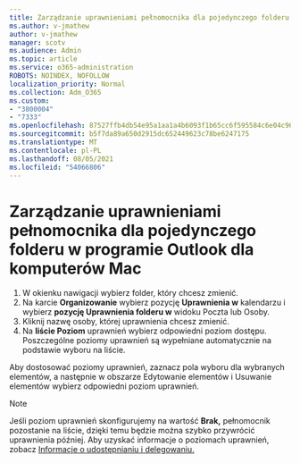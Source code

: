 ```yaml
---
title: Zarządzanie uprawnieniami pełnomocnika dla pojedynczego folderu w programie Outlook dla komputerów Mac
ms.author: v-jmathew
author: v-jmathew
manager: scotv
ms.audience: Admin
ms.topic: article
ms.service: o365-administration
ROBOTS: NOINDEX, NOFOLLOW
localization_priority: Normal
ms.collection: Adm_O365
ms.custom:
- "3800004"
- "7333"
ms.openlocfilehash: 87527ffb4db54e95a1aa1a4b6093f1b65cc6f595584c6e04c9657ee7210f0201
ms.sourcegitcommit: b5f7da89a650d2915dc652449623c78be6247175
ms.translationtype: MT
ms.contentlocale: pl-PL
ms.lasthandoff: 08/05/2021
ms.locfileid: "54066806"
---
```

# <a name="manage-delegate-permissions-for-a-single-folder-in-outlook-for-mac"></a>Zarządzanie uprawnieniami pełnomocnika dla pojedynczego folderu w programie Outlook dla komputerów Mac

1. W okienku nawigacji wybierz folder, który chcesz zmienić.
2. Na karcie **Organizowanie** wybierz pozycję **Uprawnienia w** kalendarzu i wybierz **pozycję Uprawnienia folderu w** widoku Poczta lub Osoby.
3. Kliknij nazwę osoby, której uprawnienia chcesz zmienić.
4. Na **liście Poziom** uprawnień wybierz odpowiedni poziom dostępu. Poszczególne poziomy uprawnień są wypełniane automatycznie na podstawie wyboru na liście.

Aby dostosować poziomy uprawnień, zaznacz pola wyboru dla wybranych elementów,  a następnie w obszarze Edytowanie elementów i Usuwanie elementów wybierz odpowiedni poziom uprawnień.

> [!NOTE]
> Jeśli poziom uprawnień skonfigurujemy na wartość **Brak,** pełnomocnik pozostanie na liście, dzięki temu będzie można szybko przywrócić uprawnienia później. Aby uzyskać informacje o poziomach uprawnień, zobacz [Informacje o udostępnianiu i delegowaniu.](https://support.microsoft.com/office/options-for-sharing-and-delegating-folders-in-outlook-for-mac-480d8054-68ce-4150-ba1e-b9b7f2fc4ce5)

